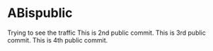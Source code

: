 # ABispublic

Trying to see the traffic
This is 2nd public commit.
This is 3rd public commit.
This is 4th public commit.